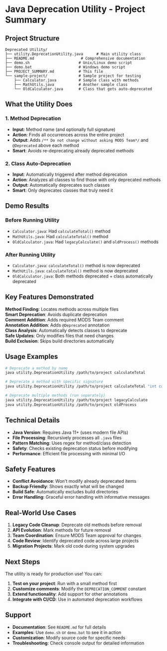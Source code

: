 # Java Deprecation Utility - Project Summary

## Project Structure

```
Deprecated Utility/
├── utility.DeprecationUtility.java      # Main utility class
├── README.md                     # Comprehensive documentation
├── demo.sh                      # Unix/Linux demo script
├── demo.bat                     # Windows demo script
├── PROJECT_SUMMARY.md           # This file
└── sample-project/              # Sample project for testing
    ├── Calculator.java          # Sample class with methods
    ├── MathUtils.java           # Another sample class
    └── OldCalculator.java       # Class that gets auto-deprecated
```

## What the Utility Does

### 1. Method Deprecation
- **Input**: Method name (and optionally full signature)
- **Action**: Finds all occurrences across the entire project
- **Output**: Adds `/** Do not change without asking MODS Team*/` and `@Deprecated` above each method
- **Smart**: Avoids re-deprecating already deprecated methods

### 2. Class Auto-Deprecation
- **Input**: Automatically triggered after method deprecation
- **Action**: Analyzes all classes to find those with only deprecated methods
- **Output**: Automatically deprecates such classes
- **Smart**: Only deprecates classes that truly need it

## Demo Results

### Before Running Utility
- `Calculator.java`: Had `calculateTotal()` method
- `MathUtils.java`: Had `calculateTotal()` method  
- `OldCalculator.java`: Had `legacyCalculate()` and `oldProcess()` methods

### After Running Utility
- `Calculator.java`: `calculateTotal()` method is now deprecated
- `MathUtils.java`: `calculateTotal()` method is now deprecated
- `OldCalculator.java`: Both methods deprecated + class automatically deprecated

## Key Features Demonstrated

**Method Finding**: Locates methods across multiple files  
**Smart Deprecation**: Avoids duplicate deprecation  
**Comment Addition**: Adds required MODS Team comment  
**Annotation Addition**: Adds `@Deprecated` annotation  
**Class Analysis**: Automatically detects classes to deprecate  
**Safe Updates**: Only modifies files that need changes  
**Build Exclusion**: Skips build directories automatically  

## Usage Examples

```bash
# Deprecate a method by name
java utility.DeprecationUtility /path/to/project calculateTotal

# Deprecate a method with specific signature
java utility.DeprecationUtility /path/to/project calculateTotal "int calculateTotal(int a, int b)"

# Deprecate multiple methods (run separately)
java utility.DeprecationUtility /path/to/project legacyCalculate
java utility.DeprecationUtility /path/to/project oldProcess
```

## Technical Details

- **Java Version**: Requires Java 11+ (uses modern file APIs)
- **File Processing**: Recursively processes all `.java` files
- **Pattern Matching**: Uses regex for method/class detection
- **Safety**: Checks existing deprecation status before modifying
- **Performance**: Efficient file processing with minimal I/O

## Safety Features

- **Conflict Avoidance**: Won't modify already deprecated items
- **Backup Friendly**: Shows exactly what will be changed
- **Build Safe**: Automatically excludes build directories
- **Error Handling**: Graceful error handling with informative messages

## Real-World Use Cases

1. **Legacy Code Cleanup**: Deprecate old methods before removal
2. **API Evolution**: Mark methods for future removal
3. **Team Coordination**: Ensure MODS Team approval for changes
4. **Code Review**: Identify deprecated code across large projects
5. **Migration Projects**: Mark old code during system upgrades

## Next Steps

The utility is ready for production use! You can:

1. **Test on your project**: Run with a small method first
2. **Customize comments**: Modify the `DEPRECATION_COMMENT` constant
3. **Extend functionality**: Add support for other annotations
4. **Integrate with CI/CD**: Use in automated deprecation workflows

## Support

- **Documentation**: See `README.md` for full details
- **Examples**: Use `demo.sh` or `demo.bat` to see it in action
- **Customization**: Modify source code for specific needs
- **Troubleshooting**: Check console output for detailed information

